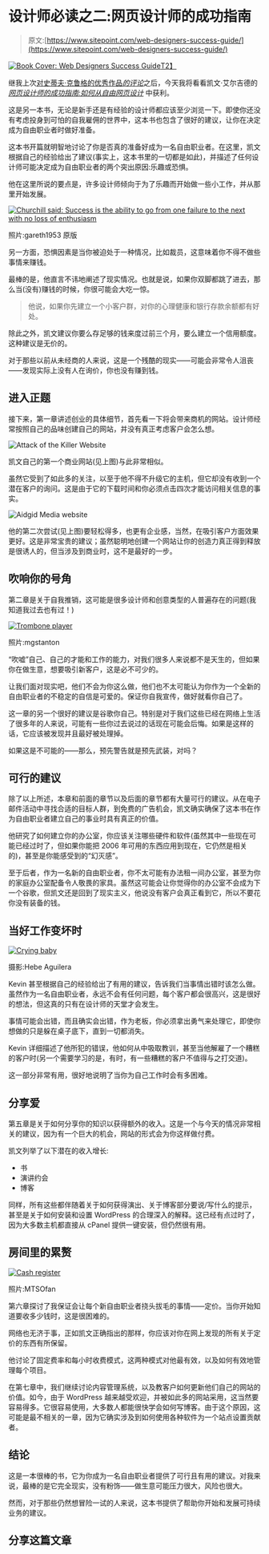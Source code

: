 # 设计师必读之二:网页设计师的成功指南

> 原文:[https://www.sitepoint.com/web-designers-success-guide/](https://www.sitepoint.com/web-designers-success-guide/)

[![Book Cover: Web Designers Success Guide](../Images/07032001bfd5e94d8bf2e368f77540c0.png)T2】](http://www.airgid.com/blog/everything-creative/web-designers-success-guide-free-ebook/)

继我上次[对史蒂夫·克鲁格的优秀作品*的评论*](https://www.sitepoint.com/review-dont-make-me-think/ "Review: fon't make me think")之后，今天我将看看凯文·艾尔吉德的 *[网页设计师的成功指南:如何从自由网页设计](http://www.airgid.com/blog/everything-creative/web-designers-success-guide-free-ebook/ "Site: Web Designers Success Guide")* 中获利。

这是另一本书，无论是新手还是有经验的设计师都应该至少浏览一下。即使你还没有考虑投身到可怕的自我雇佣的世界中，这本书也包含了很好的建议，让你在决定成为自由职业者时做好准备。

这本书开篇就明智地讨论了你是否真的准备好成为一名自由职业者。在这里，凯文根据自己的经验给出了建议(事实上，这本书里的一切都是如此)，并描述了任何设计师可能决定成为自由职业者的两个突出原因:乐趣或恐惧。

他在这里所说的要点是，许多设计师倾向于为了乐趣而开始做一些小工作，并从那里开始发展。

[![Churchill said: Success is the ability to go from one failure to the next with no loss of enthusiasm](../Images/e3490ef37a5465395764536398e1d5a2.png)](https://www.flickr.com/photos/gareth1953/5219326886/)

照片:gareth1953 原版

另一方面，恐惧因素是当你被迫处于一种情况，比如裁员，这意味着你不得不做些事情来赚钱。

最棒的是，他直言不讳地阐述了现实情况。也就是说，如果你双脚都跳了进去，那么当(没有)赚钱的时候，你很可能会大吃一惊。

> 他说，如果你先建立一个小客户群，对你的心理健康和银行存款余额都有好处。

除此之外，凯文建议你要么存足够的钱来度过前三个月，要么建立一个信用额度。这种建议是无价的。

对于那些以前从未经商的人来说，这是一个残酷的现实——可能会非常令人沮丧——发现实际上没有人在询价，你也没有赚到钱。

## 进入正题

接下来，第一章讲述创业的具体细节，首先看一下将会带来商机的网站。设计师经常按照自己的品味创建自己的网站，并没有真正考虑客户会怎么想。

![Attack of the Killer Website](../Images/83b84e3808249237ac5d9b98bf39c660.png)

凯文自己的第一个商业网站(见上图)与此非常相似。

虽然它受到了如此多的关注，以至于他不得不升级它的主机，但它却没有收到一个潜在客户的询问。这是由于它的下载时间和你必须点击四次才能访问相关信息的事实。

![Aidgid Media website](../Images/f9441cef79322dc4fed0c2dfc6822cc1.png)

他的第二次尝试(见上图)要轻松得多，也更有企业感，当然，在吸引客户方面效果更好。这是非常宝贵的建议；虽然聪明地创建一个网站让你的创造力真正得到释放是很诱人的，但当涉及到商业时，这不是最好的一步。

## 吹响你的号角

第二章是关于自我推销，这可能是很多设计师和创意类型的人普遍存在的问题(我知道我过去也有过！)

[![Trombone player](../Images/eeec33ec73f7179a83f4a4b0e930922f.png)](https://www.flickr.com/photos/marirn/10259553403/)

照片:mgstanton

“吹嘘”自己、自己的才能和工作的能力，对我们很多人来说都不是天生的，但如果你在做生意，想要吸引新客户，这是必不可少的。

让我们面对现实吧，他们不会为你这么做，他们也不太可能认为你作为一个全新的自由职业者的不稳定的自信是可爱的。保证你自我宣传，做好就看你自己了。

这一章的另一个很好的建议是谷歌你自己。特别是对于我们这些已经在网络上生活了很多年的人来说，可能有一些你过去说过的话现在可能会后悔。如果是这样的话，它应该被发现并且最好被处理掉。

如果这是不可能的——那么，预先警告就是预先武装，对吗？

## 可行的建议

除了以上所述，本章和前面的章节以及后面的章节都有大量可行的建议。从在电子邮件活动中寻找合适的目标人群，到免费的广告机会，凯文确实确保了这本书在作为自由职业者建立自己的事业时具有真正的价值。

他研究了如何建立你的办公室，你应该关注哪些硬件和软件(虽然其中一些现在可能已经过时了，但如果你能把 2006 年可用的东西应用到现在，它仍然是相关的)，甚至是你能感受到的“幻灭感”。

至于后者，作为一名新的自由职业者，你不太可能有办法租一间办公室，甚至为你的家庭办公室配备令人敬畏的家具。虽然这可能会让你觉得你的办公室不会成为下一个谷歌，但凯文还是回到了现实主义，他说没有客户会真正看到它，所以不要花你没有装备的钱。

## 当好工作变坏时

[![Crying baby](../Images/411355c691f846f662e7a3f494cefe9d.png)](https://www.flickr.com/photos/piinkapplee/9466329614/)

摄影:Hebe Aguilera

Kevin 甚至根据自己的经验给出了有用的建议，告诉我们当事情出错时该怎么做。虽然作为一名自由职业者，永远不会有任何问题，每个客户都会很高兴，这是很好的想法，但这真的只有在设计师的天堂才会发生。

事情可能会出错，而且确实会出错，作为老板，你必须拿出勇气来处理它，即使你想做的只是躲在桌子底下，直到一切都消失。

Kevin 详细描述了他所犯的错误，他如何从中吸取教训，甚至当他解雇了一个糟糕的客户时(另一个需要学习的是，有时，有一些糟糕的客户不值得与之打交道)。

这一部分非常有用，很好地说明了当你为自己工作时会有多困难。

## 分享爱

第五章是关于如何分享你的知识以获得额外的收入。这是一个与今天的情况非常相关的建议，因为有一个巨大的机会，网站的形式会为你这样做付费。

凯文列举了以下潜在的收入增长:

*   书
*   演讲约会
*   博客

同样，所有这些都伴随着关于如何获得演出、关于博客部分要说/写什么的提示，甚至是关于如何安装和设置 WordPress 的合理深入的解释。这已经有点过时了，因为大多数主机都直接从 cPanel 提供一键安装，但仍然很有用。

## 房间里的累赘

[![Cash register](../Images/558cbbe426998e7bf1a1425236051d85.png)](https://www.flickr.com/photos/mtsofan/3410477570/)

照片:MTSOfan

第六章探讨了我保证会让每个新自由职业者挠头拔毛的事情——定价。当你开始知道要收多少钱时，这是很困难的。

网络也无济于事，正如凯文正确指出的那样，你应该对你在网上发现的所有关于定价的东西有所保留。

他讨论了固定费率和每小时收费模式，这两种模式对他最有效，以及如何有效地管理每个项目。

在第七章中，我们继续讨论内容管理系统，以及教客户如何更新他们自己的网站的价值。如今，由于 WordPress 越来越受欢迎，并被如此多的网站采用，这当然要容易得多。它很容易使用，大多数人都能很快学会如何写博客。由于这个原因，这可能是最不相关的一章，因为它确实涉及到如何使用各种软件为一个站点设置贡献者。

## 结论

这是一本很棒的书，它为你成为一名自由职业者提供了可行且有用的建议。对我来说，最棒的是它完全现实，没有粉饰——做生意可能压力很大，风险也很大。

然而，对于那些仍然想冒险一试的人来说，这本书提供了帮助你开始和发展可持续业务的建议。

## 分享这篇文章